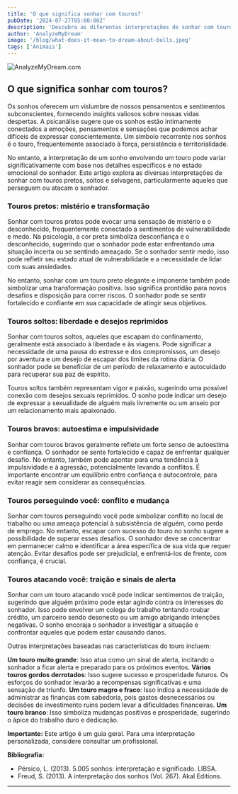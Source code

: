 ```yaml
---
title: 'O que significa sonhar com touros?'
pubDate: '2024-07-27T05:00:00Z'
description: 'Descubra as diferentes interpretações de sonhar com touros, desde força e tenacidade até ameaças e inseguranças.'
author: 'AnalyzeMyDream'
image: '/blog/what-does-it-mean-to-dream-about-bulls.jpeg'
tags: ['Animais']
---
```


![AnalyzeMyDream.com](/blog/what-does-it-mean-to-dream-about-bulls.jpeg)

## O que significa sonhar com touros?

Os sonhos oferecem um vislumbre de nossos pensamentos e sentimentos subconscientes, fornecendo insights valiosos sobre nossas vidas despertas. A psicanálise sugere que os sonhos estão intimamente conectados a emoções, pensamentos e sensações que podemos achar difíceis de expressar conscientemente. Um símbolo recorrente nos sonhos é o touro, frequentemente associado à força, persistência e territorialidade. 

No entanto, a interpretação de um sonho envolvendo um touro pode variar significativamente com base nos detalhes específicos e no estado emocional do sonhador. Este artigo explora as diversas interpretações de sonhar com touros pretos, soltos e selvagens, particularmente aqueles que perseguem ou atacam o sonhador. 

### Touros pretos: mistério e transformação

Sonhar com touros pretos pode evocar uma sensação de mistério e o desconhecido, frequentemente conectado a sentimentos de vulnerabilidade e medo. Na psicologia, a cor preta simboliza desconfiança e o desconhecido, sugerindo que o sonhador pode estar enfrentando uma situação incerta ou se sentindo ameaçado. Se o sonhador sentir medo, isso pode refletir seu estado atual de vulnerabilidade e a necessidade de lidar com suas ansiedades. 

No entanto, sonhar com um touro preto elegante e imponente também pode simbolizar uma transformação positiva. Isso significa prontidão para novos desafios e disposição para correr riscos. O sonhador pode se sentir fortalecido e confiante em sua capacidade de atingir seus objetivos. 

### Touros soltos: liberdade e desejos reprimidos

Sonhar com touros soltos, aqueles que escapam do confinamento, geralmente está associado à liberdade e às viagens. Pode significar a necessidade de uma pausa do estresse e dos compromissos, um desejo por aventura e um desejo de escapar dos limites da rotina diária. O sonhador pode se beneficiar de um período de relaxamento e autocuidado para recuperar sua paz de espírito. 

Touros soltos também representam vigor e paixão, sugerindo uma possível conexão com desejos sexuais reprimidos. O sonho pode indicar um desejo de expressar a sexualidade de alguém mais livremente ou um anseio por um relacionamento mais apaixonado.

### Touros bravos: autoestima e impulsividade

Sonhar com touros bravos geralmente reflete um forte senso de autoestima e confiança. O sonhador se sente fortalecido e capaz de enfrentar qualquer desafio. No entanto, também pode apontar para uma tendência à impulsividade e à agressão, potencialmente levando a conflitos. É importante encontrar um equilíbrio entre confiança e autocontrole, para evitar reagir sem considerar as consequências.

### Touros perseguindo você: conflito e mudança

Sonhar com touros perseguindo você pode simbolizar conflito no local de trabalho ou uma ameaça potencial à subsistência de alguém, como perda de emprego. No entanto, escapar com sucesso do touro no sonho sugere a possibilidade de superar esses desafios. O sonhador deve se concentrar em permanecer calmo e identificar a área específica de sua vida que requer atenção. Evitar desafios pode ser prejudicial, e enfrentá-los de frente, com confiança, é crucial.

### Touros atacando você: traição e sinais de alerta

Sonhar com um touro atacando você pode indicar sentimentos de traição, sugerindo que alguém próximo pode estar agindo contra os interesses do sonhador. Isso pode envolver um colega de trabalho tentando roubar crédito, um parceiro sendo desonesto ou um amigo abrigando intenções negativas. O sonho encoraja o sonhador a investigar a situação e confrontar aqueles que podem estar causando danos.

Outras interpretações baseadas nas características do touro incluem:

**Um touro muito grande**: Isso atua como um sinal de alerta, incitando o sonhador a ficar alerta e preparado para os próximos eventos. 
**Vários touros gordos derrotados**: Isso sugere sucesso e prosperidade futuros. Os esforços do sonhador levarão a recompensas significativas e uma sensação de triunfo.
**Um touro magro e fraco**: Isso indica a necessidade de administrar as finanças com sabedoria, pois gastos desnecessários ou decisões de investimento ruins podem levar a dificuldades financeiras.
**Um touro branco**: Isso simboliza mudanças positivas e prosperidade, sugerindo o ápice do trabalho duro e dedicação.

**Importante:** Este artigo é um guia geral. Para uma interpretação personalizada, considere consultar um profissional.

**Bibliografia:**

* Pérsico, L. (2013). 5.005 sonhos: interpretação e significado. LIBSA. 
* Freud, S. (2013). A interpretação dos sonhos (Vol. 267). Akal Editions.

---
